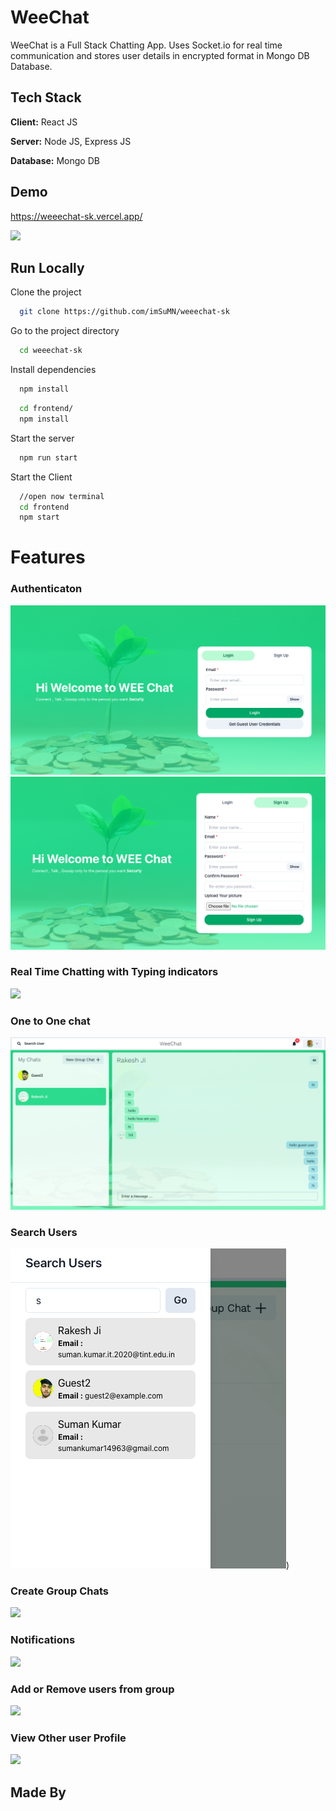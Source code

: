 
# WeeChat

WeeChat is a Full Stack Chatting App.
Uses Socket.io for real time communication and stores user details in encrypted format in Mongo DB Database.
## Tech Stack

**Client:** React JS

**Server:** Node JS, Express JS

**Database:** Mongo DB
  
## Demo

https://weeechat-sk.vercel.app/

![]([https://github.com/imSuMN/weeechat-sk/screenshots/chatpage.png](https://github.com/imSuMN/weeechat-sk/blob/master/screenshots/chatpage.png))
## Run Locally

Clone the project

```bash
  git clone https://github.com/imSuMN/weeechat-sk
```

Go to the project directory

```bash
  cd weeechat-sk
```

Install dependencies

```bash
  npm install
```

```bash
  cd frontend/
  npm install
```

Start the server

```bash
  npm run start
```
Start the Client

```bash
  //open now terminal
  cd frontend
  npm start
```

  
# Features

### Authenticaton
![](https://github.com/imSuMN/weeechat-sk/blob/master/screenshots/login.png)
![](https://github.com/imSuMN/weeechat-sk/blob/master/screenshots/signup.png)
### Real Time Chatting with Typing indicators
![](https://github.com/imSuMN/weeechat-sk/blob/master/screenshots/real-time.PNG)
### One to One chat
![](https://github.com/imSuMN/weeechat-sk/blob/master/screenshots/chatpage.png)
### Search Users
![](https://github.com/imSuMN/weeechat-sk/blob/master/screenshots/searchuser.png))
### Create Group Chats
![](https://github.com/imSuMN/weeechat-sk/blob/master/screenshots/new%20grp.PNG)
### Notifications 
![](https://github.com/imSuMN/weeechat-sk/blob/master/screenshots/group%20%2B%20notif.PNG)
### Add or Remove users from group
![](https://github.com/imSuMN/weeechat-sk/blob/master/screenshots/add%20rem.PNG)
### View Other user Profile
![](https://github.com/imSuMN/weeechat-sk/blob/master/screenshots/profile.PNG)
## Made By



  
